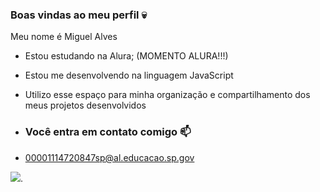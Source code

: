 ### Boas vindas ao meu perfil 💀

Meu nome é Miguel Alves

- Estou estudando na Alura; (MOMENTO ALURA!!!)
- Estou me desenvolvendo na linguagem JavaScript
- Utilizo esse espaço para minha organização e compartilhamento dos meus projetos desenvolvidos

- ### Você entra em contato comigo 📫

- 00001114720847sp@al.educacao.sp.gov


![](https://media1.tenor.com/m/7F2IGVeZp8wAAAAC/lazy-garfield.gif).


